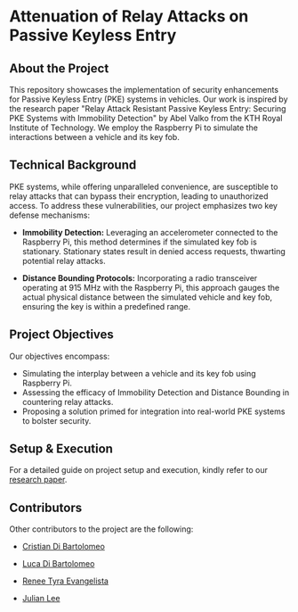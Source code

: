 # Attenuation of Relay Attacks on Passive Keyless Entry

## About the Project

This repository showcases the implementation of security enhancements for Passive Keyless Entry (PKE) systems in vehicles. Our work is inspired by the research paper "Relay Attack Resistant Passive Keyless Entry: Securing PKE Systems with Immobility Detection" by Abel Valko from the KTH Royal Institute of Technology. We employ the Raspberry Pi to simulate the interactions between a vehicle and its key fob.

## Technical Background

PKE systems, while offering unparalleled convenience, are susceptible to relay attacks that can bypass their encryption, leading to unauthorized access. To address these vulnerabilities, our project emphasizes two key defense mechanisms:

- **Immobility Detection:** Leveraging an accelerometer connected to the Raspberry Pi, this method determines if the simulated key fob is stationary. Stationary states result in denied access requests, thwarting potential relay attacks.
  
- **Distance Bounding Protocols:** Incorporating a radio transceiver operating at 915 MHz with the Raspberry Pi, this approach gauges the actual physical distance between the simulated vehicle and key fob, ensuring the key is within a predefined range.

## Project Objectives

Our objectives encompass:
- Simulating the interplay between a vehicle and its key fob using Raspberry Pi.
- Assessing the efficacy of Immobility Detection and Distance Bounding in countering relay attacks.
- Proposing a solution primed for integration into real-world PKE systems to bolster security.

## Setup & Execution

For a detailed guide on project setup and execution, kindly refer to our [research paper](link-to-installation-guide).

## Contributors

Other contributors to the project are the following:

- [Cristian Di Bartolomeo](https://www.linkedin.com/in/dibarc/)

- [Luca Di Bartolomeo](https://www.linkedin.com/in/dibartolomeoluca/)

- [Renee Tyra Evangelista](https://www.linkedin.com/in/rtyraevangelista/)

- [Julian Lee](https://www.linkedin.com/in/julianlee1111/)
